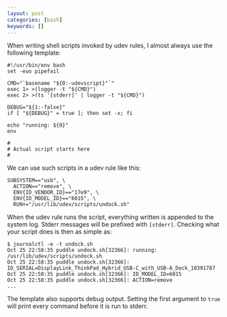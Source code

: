 ```yaml
---
layout: post
categories: [bash]
keywords: []
---
```


When writing shell scripts invoked by udev rules, I almost always use the
following template:

```shell
#!/usr/bin/env bash
set -euo pipefail

CMD="`basename "${0:-udevscript}"`"
exec 1> >(logger -t "${CMD}")
exec 2> >(ts '[stderr]' | logger -t "${CMD}")

DEBUG="${1:-false}"
if [ "${DEBUG}" = true ]; then set -x; fi

echo "running: ${0}"
env

#
# Actual script starts here
#
```

We can use such scripts in a udev rule like this:

```shell
SUBSYSTEM=="usb", \
  ACTION=="remove", \
  ENV{ID_VENDOR_ID}=="17e9", \
  ENV{ID_MODEL_ID}=="6015", \
  RUN+="/usr/lib/udev/scripts/undock.sh"
```

When the udev rule runs the script, everything written is appended to the system
log. Stderr messages will be prefixed with `[stderr]`. Checking what your script
does is then as simple as:

```shell
$ journalctl -e -t undock.sh
Oct 25 22:58:35 puddle undock.sh[32366]: running: /usr/lib/udev/scripts/undock.sh
Oct 25 22:58:35 puddle undock.sh[32366]: ID_SERIAL=DisplayLink_ThinkPad_Hybrid_USB-C_with_USB-A_Dock_10391787
Oct 25 22:58:35 puddle undock.sh[32366]: ID_MODEL_ID=6015
Oct 25 22:58:35 puddle undock.sh[32366]: ACTION=remove
...
```

The template also supports debug output. Setting the first argument to `true`
will print every command before it is run to stderr.
